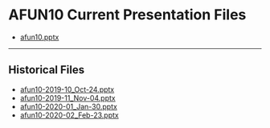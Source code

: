 <!--
This is a machine generated file,
and should not be edited,
as it will be overwritten with future updates.

If you have questions around this process
please contact Scott Cate
-->

# AFUN10 Current Presentation Files

- [afun10.pptx](https://globaleventcdn.blob.core.windows.net/assets/afun/afun10/afun10.pptx)
---
## Historical Files
- [afun10-2019-10_Oct-24.pptx](https://globaleventcdn.blob.core.windows.net/assets/afun/afun10/afun10-2019-10_Oct-24.pptx)
- [afun10-2019-11_Nov-04.pptx](https://globaleventcdn.blob.core.windows.net/assets/afun/afun10/afun10-2019-11_Nov-04.pptx)
- [afun10-2020-01_Jan-30.pptx](https://globaleventcdn.blob.core.windows.net/assets/afun/afun10/afun10-2020-01_Jan-30.pptx)
- [afun10-2020-02_Feb-23.pptx](https://globaleventcdn.blob.core.windows.net/assets/afun/afun10/afun10-2020-02_Feb-23.pptx)


